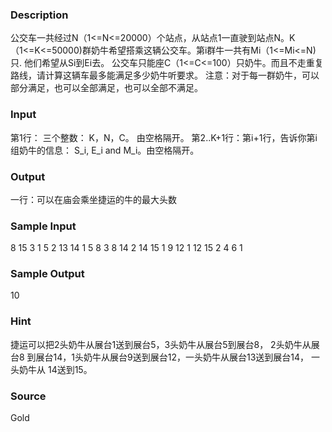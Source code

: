 
### Description
公交车一共经过N（1<=N<=20000）个站点，从站点1一直驶到站点N。K（1<=K<=50000)群奶牛希望搭乘这辆公交车。第i群牛一共有Mi（1<=Mi<=N)只.
他们希望从Si到Ei去。
公交车只能座C（1<=C<=100）只奶牛。而且不走重复路线，请计算这辆车最多能满足多少奶牛听要求。
注意：对于每一群奶牛，可以部分满足，也可以全部满足，也可以全部不满足。
### Input
第1行： 三个整数： K，N，C。 由空格隔开。 
第2..K+1行：第i+1行，告诉你第i组奶牛的信息： S_i, E_i and M_i。由空格隔开。
### Output
一行：可以在庙会乘坐捷运的牛的最大头数 
### Sample Input
8 15 3
1 5 2
13 14 1
5 8 3
8 14 2
14 15 1
9 12 1
12 15 2
4 6 1


### Sample Output
10


### Hint
捷运可以把2头奶牛从展台1送到展台5，3头奶牛从展台5到展台8， 2头奶牛从展台8 到展台14，1头奶牛从展台9送到展台12，一头奶牛从展台13送到展台14， 一头奶牛从 14送到15。
### Source
Gold